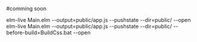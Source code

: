 #comming soon

elm-live Main.elm --output=public/app.js --pushstate --dir=public/ --open
elm-live Main.elm --output=public/app.js --pushstate --dir=public/ --before-build=BuildCss.bat --open

